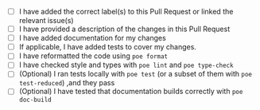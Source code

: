 - [ ] I have added the correct label(s) to this Pull Request or linked the relevant issue(s)
- [ ] I have provided a description of the changes in this Pull Request
- [ ] I have added documentation for my changes
- [ ] If applicable, I have added tests to cover my changes.
- [ ] I have reformatted the code using `poe format` 
- [ ] I have checked style and types with `poe lint` and `poe type-check`
- [ ] (Optional) I ran tests locally with `poe test` 
(or a subset of them with `poe test-reduced`) ,and they pass
- [ ] (Optional) I have tested that documentation builds correctly with `poe doc-build`